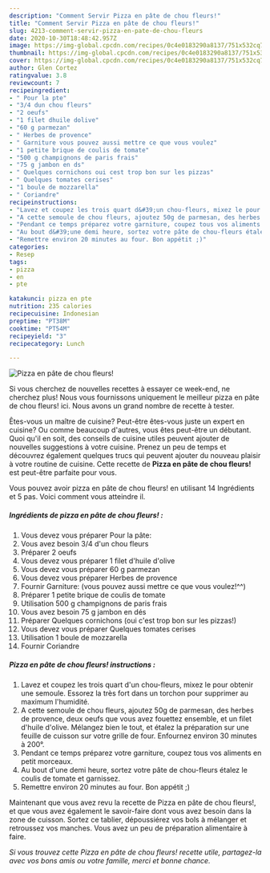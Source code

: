 ```yaml
---
description: "Comment Servir Pizza en pâte de chou fleurs!"
title: "Comment Servir Pizza en pâte de chou fleurs!"
slug: 4213-comment-servir-pizza-en-pate-de-chou-fleurs
date: 2020-10-30T18:48:42.957Z
image: https://img-global.cpcdn.com/recipes/0c4e0183290a8137/751x532cq70/pizza-en-pate-de-chou-fleurs-photo-principale-de-la-recette.jpg
thumbnail: https://img-global.cpcdn.com/recipes/0c4e0183290a8137/751x532cq70/pizza-en-pate-de-chou-fleurs-photo-principale-de-la-recette.jpg
cover: https://img-global.cpcdn.com/recipes/0c4e0183290a8137/751x532cq70/pizza-en-pate-de-chou-fleurs-photo-principale-de-la-recette.jpg
author: Glen Cortez
ratingvalue: 3.8
reviewcount: 7
recipeingredient:
- " Pour la pte"
- "3/4 dun chou fleurs"
- "2 oeufs"
- "1 filet dhuile dolive"
- "60 g parmezan"
- " Herbes de provence"
- " Garniture vous pouvez aussi mettre ce que vous voulez"
- "1 petite brique de coulis de tomate"
- "500 g champignons de paris frais"
- "75 g jambon en ds"
- " Quelques cornichons oui cest trop bon sur les pizzas"
- " Quelques tomates cerises"
- "1 boule de mozzarella"
- " Coriandre"
recipeinstructions:
- "Lavez et coupez les trois quart d&#39;un chou-fleurs, mixez le pour obtenir une semoule. Essorez la très fort dans un torchon pour supprimer au maximum l&#39;humidité."
- "A cette semoule de chou fleurs, ajoutez 50g de parmesan, des herbes de provence, deux oeufs que vous avez fouettez ensemble, et un filet d&#39;huile d&#39;olive. Mélangez bien le tout, et étalez la préparation sur une feuille de cuisson sur votre grille de four. Enfournez environ 30 minutes à 200°."
- "Pendant ce temps préparez votre garniture, coupez tous vos aliments en petit morceaux."
- "Au bout d&#39;une demi heure, sortez votre pâte de chou-fleurs étalez le coulis de tomate et garnissez."
- "Remettre environ 20 minutes au four. Bon appétit ;)"
categories:
- Resep
tags:
- pizza
- en
- pte

katakunci: pizza en pte 
nutrition: 235 calories
recipecuisine: Indonesian
preptime: "PT38M"
cooktime: "PT54M"
recipeyield: "3"
recipecategory: Lunch

---
```



![Pizza en pâte de chou fleurs!](https://img-global.cpcdn.com/recipes/0c4e0183290a8137/751x532cq70/pizza-en-pate-de-chou-fleurs-photo-principale-de-la-recette.jpg)

Si vous cherchez de nouvelles recettes à essayer ce week-end, ne cherchez plus! Nous vous fournissons uniquement le meilleur pizza en pâte de chou fleurs! ici. Nous avons un grand nombre de recette à tester.

Êtes-vous un maître de cuisine? Peut-être êtes-vous juste un expert en cuisine? Ou comme beaucoup d'autres, vous êtes peut-être un débutant. Quoi qu'il en soit, des conseils de cuisine utiles peuvent ajouter de nouvelles suggestions à votre cuisine. Prenez un peu de temps et découvrez également quelques trucs qui peuvent ajouter du nouveau plaisir à votre routine de cuisine. Cette recette de <strong> Pizza en pâte de chou fleurs! </strong> est peut-être parfaite pour vous.

<!--inarticleads1-->

Vous pouvez avoir pizza en pâte de chou fleurs! en utilisant 14 Ingrédients et 5 pas. Voici comment vous atteindre il.

##### Ingrédients de pizza en pâte de chou fleurs! :

1. Vous devez vous préparer  Pour la pâte:
1. Vous avez besoin 3/4 d&#39;un chou fleurs
1. Préparer 2 oeufs
1. Vous devez vous préparer 1 filet d&#39;huile d&#39;olive
1. Vous devez vous préparer 60 g parmezan
1. Vous devez vous préparer  Herbes de provence
1. Fournir  Garniture: (vous pouvez aussi mettre ce que vous voulez!^^)
1. Préparer 1 petite brique de coulis de tomate
1. Utilisation 500 g champignons de paris frais
1. Vous avez besoin 75 g jambon en dés
1. Préparer  Quelques cornichons (oui c&#39;est trop bon sur les pizzas!)
1. Vous devez vous préparer  Quelques tomates cerises
1. Utilisation 1 boule de mozzarella
1. Fournir  Coriandre




<!--inarticleads2-->

##### Pizza en pâte de chou fleurs! instructions :

1. Lavez et coupez les trois quart d&#39;un chou-fleurs, mixez le pour obtenir une semoule. Essorez la très fort dans un torchon pour supprimer au maximum l&#39;humidité.
1. A cette semoule de chou fleurs, ajoutez 50g de parmesan, des herbes de provence, deux oeufs que vous avez fouettez ensemble, et un filet d&#39;huile d&#39;olive. Mélangez bien le tout, et étalez la préparation sur une feuille de cuisson sur votre grille de four. Enfournez environ 30 minutes à 200°.
1. Pendant ce temps préparez votre garniture, coupez tous vos aliments en petit morceaux.
1. Au bout d&#39;une demi heure, sortez votre pâte de chou-fleurs étalez le coulis de tomate et garnissez.
1. Remettre environ 20 minutes au four. Bon appétit ;)




<!--inarticleads1-->

<p>
Maintenant que vous avez revu la recette de Pizza en pâte de chou fleurs!, et que vous avez également le savoir-faire dont vous avez besoin dans la zone de cuisson. Sortez ce tablier, dépoussiérez vos bols à mélanger et retroussez vos manches. Vous avez un peu de préparation alimentaire à faire.
</p>

<p>
<i>Si vous trouvez cette Pizza en pâte de chou fleurs! recette utile, partagez-la avec vos bons amis ou votre famille, merci et bonne chance.</i>
</p>
